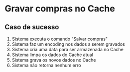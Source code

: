 # Gravar compras no Cache

## Caso de sucesso
<ol>
<li>Sistema executa o comando "Salvar compras"</li>
<li>Sistema faz um encoding nos dados a serem gravados</li>
<li>Sistema cria uma data para ser armazenada no Cache</li>
<li>Sistema limpa os dados do Cache atual</li>
<li>Sistema grava os novos dados no Cache</li>
<li>Sistema não retorna nenhum erro</li>
</ol>